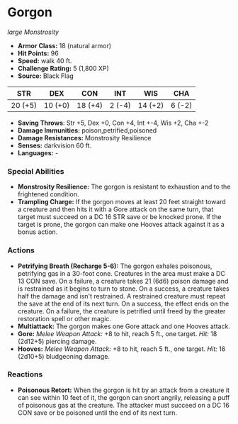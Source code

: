 # Gorgon

*large* *Monstrosity*

- **Armor Class:** 18 (natural armor)
- **Hit Points:** 96 
- **Speed:** walk 40 ft.
- **Challenge Rating:** 5 (1,800 XP)
- **Source:** Black Flag

| STR | DEX | CON | INT | WIS | CHA |
| --- | --- | --- | --- | --- | --- |
| 20 (+5) | 10 (+0) | 18 (+4) | 2 (-4) | 14 (+2) | 6 (-2) |

- **Saving Throws**: Str +5, Dex +0, Con +4, Int +-4, Wis +2, Cha +-2
- **Damage Immunities:** poison,petrified,poisoned
- **Damage Resistances:** Monstrosity Resilience
- **Senses:** darkvision 60 ft.
- **Languages:** -

### Special Abilities

- **Monstrosity Resilience:** The gorgon is resistant to exhaustion and to the frightened condition.
- **Trampling Charge:** If the gorgon moves at least 20 feet straight toward a creature and then hits it with a Gore attack on the same turn, that target must succeed on a DC 16 STR save or be knocked prone. If the target is prone, the gorgon can make one Hooves attack against it as a bonus action.

### Actions

- **Petrifying Breath (Recharge 5-6):** The gorgon exhales poisonous, petrifying gas in a 30-foot cone. Creatures in the area must make a DC 13 CON save. On a failure, a creature takes 21 (6d6) poison damage and is restrained as it begins to turn to stone. On a success, a creature takes half the damage and isn't restrained. A restrained creature must repeat the save at the end of its next turn. On a success, the effect ends on the creature. On a failure, the creature is petrified until freed by the greater restoration spell or other magic.
- **Multiattack:** The gorgon makes one Gore attack and one Hooves attack.
- **Gore:** _Melee Weapon Attack:_ +8 to hit, reach 5 ft., one target. _Hit:_ 18 (2d12+5) piercing damage.
- **Hooves:** _Melee Weapon Attack:_ +8 to hit, reach 5 ft., one target. _Hit:_ 16 (2d10+5) bludgeoning damage.

### Reactions

- **Poisonous Retort:** When the gorgon is hit by an attack from a creature it can see within 10 feet of it, the gorgon can snort angrily, releasing a puff of poisonous gas at the creature. The attacker must succeed on a DC 16 CON save or be poisoned until the end of its next turn.

